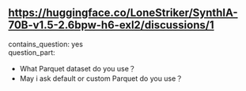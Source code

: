 ## https://huggingface.co/LoneStriker/SynthIA-70B-v1.5-2.6bpw-h6-exl2/discussions/1

contains_question: yes  
question_part: 
- What Parquet dataset do you use？
- May i ask default or custom Parquet do you use？